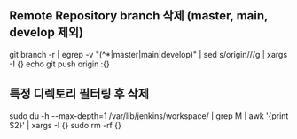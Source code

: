 ## Remote Repository branch 삭제 (master, main, develop 제외)
git branch -r | egrep -v "(^\*|master|main|develop)" | sed s/origin///g | xargs -I {} echo git push origin :{}

## 특정 디렉토리 필터링 후 삭제
sudo du -h --max-depth=1 /var/lib/jenkins/workspace/ | grep M | awk '{print $2}' | xargs -I {} sudo rm -rf {}




